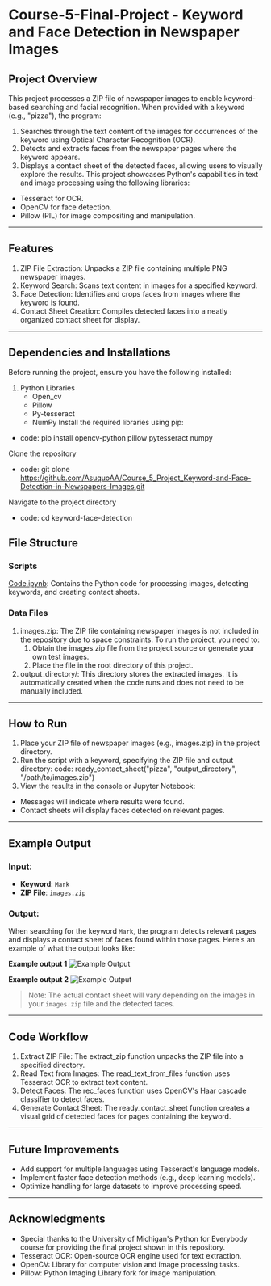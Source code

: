 # Course-5-Final-Project - Keyword and Face Detection in Newspaper Images

## Project Overview

This project processes a ZIP file of newspaper images to enable keyword-based searching and facial recognition. When provided with a keyword (e.g., "pizza"), the program:
1. Searches through the text content of the images for occurrences of the keyword using Optical Character Recognition (OCR).
2. Detects and extracts faces from the newspaper pages where the keyword appears.
3. Displays a contact sheet of the detected faces, allowing users to visually explore the results.
This project showcases Python's capabilities in text and image processing using the following libraries:
- Tesseract for OCR.
- OpenCV for face detection.
- Pillow (PIL) for image compositing and manipulation.

---

## Features

1. ZIP File Extraction: Unpacks a ZIP file containing multiple PNG newspaper images.
2. Keyword Search: Scans text content in images for a specified keyword.
3. Face Detection: Identifies and crops faces from images where the keyword is found.
4. Contact Sheet Creation: Compiles detected faces into a neatly organized contact sheet for display.

---

## Dependencies and Installations

Before running the project, ensure you have the following installed:
1. Python Libraries
   - Open_cv
   - Pillow
   - Py-tesseract
   - NumPy
Install the required libraries using pip:  
- code: pip install opencv-python pillow pytesseract numpy
     
Clone the repository  
- code: git clone https://github.com/AsuquoAA/Course_5_Project_Keyword-and-Face-Detection-in-Newspapers-Images.git

Navigate to the project directory  
- code: cd keyword-face-detection


## File Structure

### Scripts

<a href="https://github.com/AsuquoAA/Course_5_Project_Keyword_and_Face_Detection_in_Newspapers_Images/blob/main/Code.ipynb">Code.ipynb</a>: Contains the Python code for processing images, detecting keywords, and creating contact sheets.

### Data Files

1. images.zip: The ZIP file containing newspaper images is not included in the repository due to space constraints. To run the project, you need to:
    1. Obtain the images.zip file from the project source or generate your own test images.
    2. Place the file in the root directory of this project.
2. output_directory/: This directory stores the extracted images. It is automatically created when the code runs and does not need to be manually included.

---

## How to Run

1. Place your ZIP file of newspaper images (e.g., images.zip) in the project directory.
2. Run the script with a keyword, specifying the ZIP file and output directory:
   code: ready_contact_sheet("pizza", "output_directory", "/path/to/images.zip")
3. View the results in the console or Jupyter Notebook:
 - Messages will indicate where results were found.
 - Contact sheets will display faces detected on relevant pages.

---

## Example Output

### Input:

- **Keyword**: `Mark`
- **ZIP File**: `images.zip`

### Output:

When searching for the keyword `Mark`, the program detects relevant pages and displays a contact sheet of faces found within those pages. Here's an example of what the output looks like:

**Example output 1**
![Example Output](https://github.com/AsuquoAA/Course_5_Project_Keyword_and_Face_Detection_in_Newspapers_Images/blob/main/Screenshot%202024-11-20%20at%2018.48.11.png)

**Example output 2**
![Example Output](https://github.com/AsuquoAA/Course_5_Project_Keyword_and_Face_Detection_in_Newspapers_Images/blob/main/Screenshot%202024-11-20%20at%2018.48.33.png)

> Note: The actual contact sheet will vary depending on the images in your `images.zip` file and the detected faces.

---


## Code Workflow

1. Extract ZIP File: The extract_zip function unpacks the ZIP file into a specified directory.
2. Read Text from Images: The read_text_from_files function uses Tesseract OCR to extract text content.
3. Detect Faces: The rec_faces function uses OpenCV's Haar cascade classifier to detect faces.
4. Generate Contact Sheet: The ready_contact_sheet function creates a visual grid of detected faces for pages containing the keyword.

---

## Future Improvements

- Add support for multiple languages using Tesseract's language models.
- Implement faster face detection methods (e.g., deep learning models).
- Optimize handling for large datasets to improve processing speed.

---

## Acknowledgments

- Special thanks to the University of Michigan's Python for Everybody course for providing the final project shown in this repository.
- Tesseract OCR: Open-source OCR engine used for text extraction.
- OpenCV: Library for computer vision and image processing tasks.
- Pillow: Python Imaging Library fork for image manipulation.


